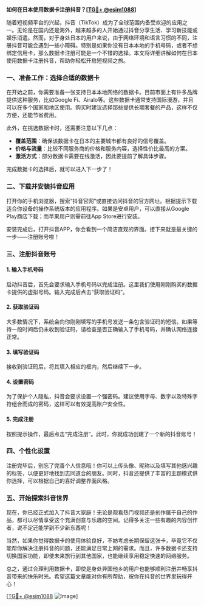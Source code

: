 **如何在日本使用数据卡注册抖音？[[TG💪+ @esim1088](https://t.me/s/esim1088)]**

随着短视频平台的兴起，抖音（TikTok）成为了全球范围内备受欢迎的应用之一。无论是在国内还是海外，越来越多的人开始通过抖音分享生活、学习新技能或娱乐消遣。然而，对于身处日本的用户来说，由于网络环境和语言习惯的不同，注册抖音可能会遇到一些小障碍。特别是如果你没有日本本地的手机号码，或者不想绑定信用卡，那么数据卡注册可能是一个不错的选择。本文将详细讲解如何在日本使用数据卡注册抖音，帮助你轻松开启短视频之旅。

### 一、准备工作：选择合适的数据卡

在开始之前，你需要准备一张支持日本本地网络的数据卡。目前市面上有许多品牌提供这种服务，比如Google Fi、Airalo等。这些数据卡通常支持国际漫游，并且可以在多个国家和地区使用。购买时建议选择那些提供长期套餐的产品，这样不仅方便，还能节省费用。

此外，在挑选数据卡时，还需要注意以下几点：
- **覆盖范围**：确保该数据卡在日本的主要城市都有良好的信号覆盖。
- **价格与流量**：比较不同服务商的价格和服务内容，选择性价比最高的方案。
- **激活方式**：部分数据卡需要在线激活，因此要提前了解具体步骤。

完成数据卡的选择后，就可以进入下一步了！

### 二、下载并安装抖音应用

打开你的手机浏览器，搜索“抖音官网”或直接访问抖音的官方网址。根据提示下载适合你设备的操作系统版本的应用程序。如果是安卓用户，可以直接从Google Play商店下载；而苹果用户则需前往App Store进行安装。

安装完成后，打开抖音APP，你会看到一个简洁直观的界面。接下来就是最关键的一步——注册账号啦！

### 三、注册抖音账号

#### 1. 输入手机号码
启动抖音后，首先会要求输入手机号码以完成注册。这里我们使用刚刚购买的数据卡提供的虚拟号码。输入完成后点击“获取验证码”。

#### 2. 获取验证码
大多数情况下，系统会向你刚刚填写的手机号发送一条包含验证码的短信。如果等待一段时间后仍未收到验证码，请检查是否正确输入了手机号码，并确认网络连接正常。

#### 3. 填写验证码
接收到验证码后，将其填入相应的框内，然后继续下一步。

#### 4. 设置密码
为了保护个人隐私，抖音会要求设置一个强密码。建议使用字母、数字以及特殊字符组合而成的密码，这样可以有效提高账户安全性。

#### 5. 完成注册
按照提示操作，最后点击“完成注册”。此时，你就成功创建了一个新的抖音账号！

### 四、个性化设置

注册完毕后，别忘了完善个人信息哦！你可以上传头像、昵称以及填写其他感兴趣的标签，以便更好地找到志同道合的朋友。同时，抖音还提供了丰富的主题模式供你选择，可以根据自己的喜好调整界面风格。

### 五、开始探索抖音世界

现在，你已经正式加入了抖音大家庭！无论是观看热门视频还是创作属于自己的作品，都可以尽情享受这个充满创意与乐趣的空间。记得多关注一些有趣的内容创作者，说不定还能学到不少新东西呢！

当然，如果你觉得数据卡的使用体验良好，不妨考虑长期保留这张卡，毕竟它不仅能帮你解决注册抖音的问题，还能满足日常上网的需求。而且，许多数据卡还支持切换国家功能，即使未来旅行到其他国家，也能继续享用稳定快速的网络服务。

总之，通过合理利用数据卡，即使是身处异国他乡的用户也能够顺利注册并畅享抖音带来的快乐时光。希望这篇文章能对你有所帮助，祝你在抖音的世界里玩得开心！

[[TG💪+ @esim1088](https://t.me/s/esim1088) ![Image](https://i.postimg.cc/4NQfJmqS/Snipaste-2025-05-13-00-14-12.png)]